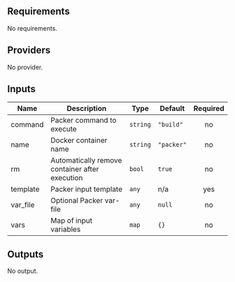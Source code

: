 ## Requirements

No requirements.

## Providers

No provider.

## Inputs

| Name | Description | Type | Default | Required |
|------|-------------|------|---------|:--------:|
| command | Packer command to execute | `string` | `"build"` | no |
| name | Docker container name | `string` | `"packer"` | no |
| rm | Automatically remove container after execution | `bool` | `true` | no |
| template | Packer input template | `any` | n/a | yes |
| var\_file | Optional Packer var-file | `any` | `null` | no |
| vars | Map of input variables | `map` | `{}` | no |

## Outputs

No output.

